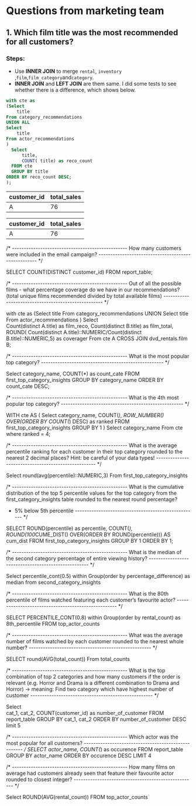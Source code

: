 # Questions from marketing team


## 1. Which film title was the most recommended for all customers?

### Steps:
- Use **INNER JOIN** to merge ```rental```, ```inventory``` ,```film```,```film_category```and```category```.
- **INNER JOIN** and **LEFT JOIN** are them same. I did some tests to see whether there is a difference, which shows below.


````sql
with cte as
(Select 
    title
From category_recommendations
UNION ALL
Select 
    title
From actor_recommendations
)
  Select
      title,
      COUNT( title) as reco_count
  FROM cte
  GROUP BY title
ORDER BY reco_count DESC;
);
````
   
| customer_id | total_sales |
| ----------- | ----------- |
| A           | 76          |

| customer_id | total_sales |
| ----------- | ----------- |
| A           | 76          |



/* -------------------------------------------------
How many customers were included in the email campaign?
---------------------------------------------------- */

SELECT
    COUNT(DISTINCT customer_id)
FROM report_table;

/* -------------------------------------------------
Out of all the possible films - what percentage coverage do we have in 
our recommendations? (total unique films recommended divided by total available films)
---------------------------------------------------- */

with cte as
(Select 
    title
From category_recommendations
UNION 
Select 
    title
From actor_recommendations
)
  Select  
      Count(distinct A.title) as film_reco,
      Count(distinct B.title) as film_total,
      ROUND( Count(distinct A.title)::NUMERIC/Count(distinct B.title)::NUMERIC,5) as coverager
  From cte A 
  CROSS JOIN dvd_rentals.film B;

/* -------------------------------------------------
What is the most popular top category?
---------------------------------------------------- */

Select
    category_name,
    COUNT(*) as count_cate
FROM first_top_category_insights
GROUP BY category_name
ORDER BY count_cate DESC;

/* -------------------------------------------------
What is the 4th most popular top category?
---------------------------------------------------- */

WITH cte AS
(
Select
    category_name,
     COUNT(*),
    ROW_NUMBER() OVER(ORDER BY COUNT(*) DESC) as ranked
FROM first_top_category_insights
GROUP BY 1
)
  Select 
      category_name
  From cte
  where ranked = 4;

/* -------------------------------------------------
What is the average percentile ranking for each customer in their top category rounded to the nearest
2 decimal places? Hint: be careful of your data types!
---------------------------------------------------- */

Select
    round(avg(percentile)::NUMERIC,3)
From first_top_category_insights


/* -------------------------------------------------
What is the cumulative distribution of the top 5 percentile values for the top category 
from the first_category_insights table rounded to the nearest round percentage?
- 5% below 5th percentile
---------------------------------------------------- */

SELECT
  ROUND(percentile) as percentile,
  COUNT(*),
  ROUND(100*CUME_DIST() OVER(ORDER BY ROUND(percentile))) AS cum_dist
FROM first_top_category_insights
GROUP BY 1
ORDER BY 1;


/* -------------------------------------------------
What is the median of the second category percentage of entire viewing history?
---------------------------------------------------- */

Select 
  percentile_cont(0.5) within Group(order by percentage_difference) as median
from second_category_insights

/* -------------------------------------------------
What is the 80th percentile of films watched featuring each customer’s favourite actor?
---------------------------------------------------- */

SELECT 
 PERCENTILE_CONT(0.8) within Group(order by rental_count) as 8th_percentile
FROM top_actor_counts

    
/* -------------------------------------------------
What was the average number of films watched by each customer
rounded to the nearest whole number?
---------------------------------------------------- */

SELECT
    round(AVG(total_count))
From total_counts

/* -------------------------------------------------
What is the top combination of top 2 categories and how many customers 
if the order is relevant (e.g. Horror and Drama is a different combination to Drama and Horror)
-> meaning: Find two category which have highest number of customer
---------------------------------------------------- */

Select  
    cat_1,
    cat_2,
    COUNT(customer_id) as number_of_customer
FROM report_table
GROUP BY cat_1,
         cat_2
ORDER BY number_of_customer DESC 
limit 5

/* -------------------------------------------------
Which actor was the most popular for all customers?
---------------------------------------------------- */
SELECT 
    actor_name,
    COUNT(*) as occurence
FROM report_table
GROUP BY actor_name 
ORDER BY occurence DESC 
LIMIT 4

/* -------------------------------------------------
How many films on average had customers already seen that feature their favourite actor rounded to closest integer?
---------------------------------------------------- */

Select
    ROUND(AVG(rental_count))
FROM top_actor_counts
